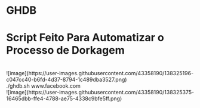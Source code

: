 # GHDB
<h1><b>Script Feito Para Automatizar o Processo de Dorkagem</b></h1><br>
![image](https://user-images.githubusercontent.com/43358190/138325196-c047cc40-b6fd-4d37-8794-1c489dba3527.png)<br>
./ghdb.sh www.facebook.com<br>
![image](https://user-images.githubusercontent.com/43358190/138325375-16465dbb-ffe4-4788-ae75-4338c9bfe5ff.png)
